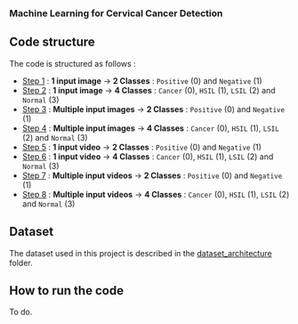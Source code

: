 ### Machine Learning for Cervical Cancer Detection

## Code structure

The code is structured as follows :
- [Step 1](Step1) : **1 input image** -> **2 Classes** : `Positive` (0) and `Negative` (1)
- [Step 2](Step2) : **1 input image** -> **4 Classes** : `Cancer` (0), `HSIL` (1), `LSIL` (2) and `Normal` (3)
- [Step 3](Step3) : **Multiple input images** -> **2 Classes** : `Positive` (0) and `Negative` (1)
- [Step 4](Step4) : **Multiple input images** -> **4 Classes** : `Cancer` (0), `HSIL` (1), `LSIL` (2) and `Normal` (3)
- [Step 5](Step5) : **1 input video** -> **2 Classes** : `Positive` (0) and `Negative` (1)
- [Step 6](Step6) : **1 input video** -> **4 Classes** : `Cancer` (0), `HSIL` (1), `LSIL` (2) and `Normal` (3)
- [Step 7](Step7) : **Multiple input videos** -> **2 Classes** : `Positive` (0) and `Negative` (1)
- [Step 8](Step8) : **Multiple input videos** -> **4 Classes** : `Cancer` (0), `HSIL` (1), `LSIL` (2) and `Normal` (3)

## Dataset

The dataset used in this project is described in the [dataset_architecture](../dataset_architecture) folder.

## How to run the code

To do.